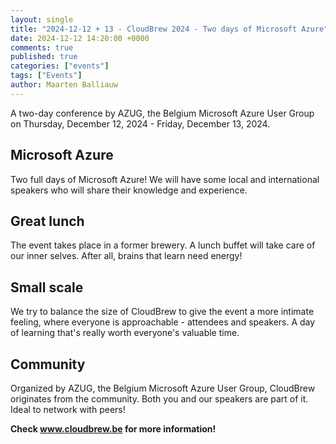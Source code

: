 ```yaml
---
layout: single
title: "2024-12-12 + 13 - CloudBrew 2024 - Two days of Microsoft Azure"
date: 2024-12-12 14:20:00 +0000
comments: true
published: true
categories: ["events"]
tags: ["Events"]
author: Maarten Balliauw
---
```


A two-day conference by AZUG, the Belgium Microsoft Azure User Group on Thursday, December 12, 2024 - Friday, December 13, 2024.

## Microsoft Azure

Two full days of Microsoft Azure! We will have some local and international speakers who will share their knowledge and experience.

## Great lunch

The event takes place in a former brewery. A lunch buffet will take care of our inner selves. After all, brains that learn need energy!

## Small scale

We try to balance the size of CloudBrew to give the event a more intimate feeling, where everyone is approachable - attendees and speakers. A day of learning that's really worth everyone's valuable time.

## Community

Organized by AZUG, the Belgium Microsoft Azure User Group, CloudBrew originates from the community. Both you and our speakers are part of it. Ideal to network with peers!

**Check <a href="https://www.cloudbrew.be">www.cloudbrew.be</a> for more information!**
